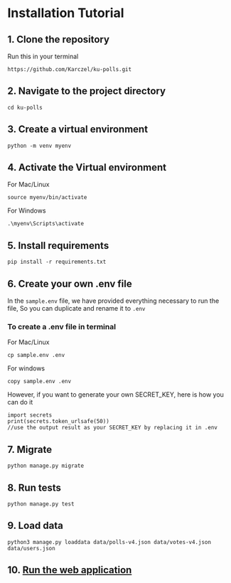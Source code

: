 # Installation Tutorial
## 1. Clone the repository
Run this in your terminal
```
https://github.com/Karczel/ku-polls.git
```
## 2. Navigate to the project directory
```commandline
cd ku-polls
```
## 3. Create a virtual environment
```commandline
python -m venv myenv
```
## 4. Activate the Virtual environment
For Mac/Linux
```commandline
source myenv/bin/activate
```
For Windows
```commandline
.\myenv\Scripts\activate
```
## 5. Install requirements
```
pip install -r requirements.txt
```
## 6. Create your own .env file
In the `sample.env` file, we have provided everything necessary to run the file,
So you can duplicate and rename it to `.env`
### To create a .env file in terminal
For Mac/Linux
```commandline
cp sample.env .env
```
For windows
```commandline
copy sample.env .env
```
However, if you want to generate your own SECRET_KEY, here is how you can do it
```commandline
import secrets
print(secrets.token_urlsafe(50))
//use the output result as your SECRET_KEY by replacing it in .env
```

## 7. Migrate
```commandline
python manage.py migrate
```

## 8. Run tests
```commandline
python manage.py test
```

## 9. Load data
```commandline
python3 manage.py loaddata data/polls-v4.json data/votes-v4.json data/users.json
```

## 10. [Run the web application](Running.md)
